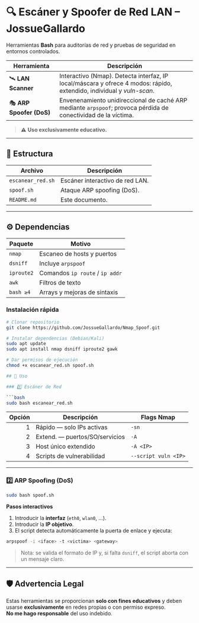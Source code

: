 # 🔍 Escáner y Spoofer de Red LAN – JossueGallardo

Herramientas **Bash** para auditorías de red y pruebas de seguridad en entornos controlados.

| Herramienta | Descripción |
|-------------|-------------|
| 🛰️ **LAN Scanner** | Interactivo (Nmap). Detecta interfaz, IP local/máscara y ofrece 4 modos: rápido, extendido, individual y *vuln-scan*. |
| 🎭 **ARP Spoofer (DoS)** | Envenenamiento unidireccional de caché ARP mediante `arpspoof`; provoca pérdida de conectividad de la víctima. |

> ⚠️ **Uso exclusivamente educativo.**

---

## 📁 Estructura

| Archivo            | Descripción                              |
|--------------------|------------------------------------------|
| `escanear_red.sh`  | Escáner interactivo de red LAN.          |
| `spoof.sh`         | Ataque ARP spoofing (DoS).               |
| `README.md`        | Este documento.                          |

---

## ⚙️ Dependencias

| Paquete   | Motivo                                 |
|-----------|----------------------------------------|
| `nmap`    | Escaneo de hosts y puertos             |
| `dsniff`  | Incluye `arpspoof`                     |
| `iproute2`| Comandos `ip route` / `ip addr`        |
| `awk`     | Filtros de texto                       |
| `bash ≥4` | Arrays y mejoras de sintaxis           |

### Instalación rápida

```bash
# Clonar repositorio
git clone https://github.com/JossueGallardo/Nmap_Spoof.git

# Instalar dependencias (Debian/Kali)
sudo apt update
sudo apt install nmap dsniff iproute2 gawk

# Dar permisos de ejecución
chmod +x escanear_red.sh spoof.sh

## 🧪 Uso

### 1️⃣ Escáner de Red

```bash
sudo bash escanear_red.sh
```

| Opción | Descripción                           | Flags Nmap           |
|-------:|---------------------------------------|----------------------|
| 1      | Rápido — solo IPs activas             | `-sn`                |
| 2      | Extend. — puertos/SO/servicios        | `-A`                 |
| 3      | Host único extendido                  | `-A <IP>`            |
| 4      | Scripts de vulnerabilidad             | `--script vuln <IP>` |

---

### 2️⃣ ARP Spoofing (DoS)

```bash
sudo bash spoof.sh
```

**Pasos interactivos**

1. Introducir la **interfaz** (`eth0`, `wlan0`, …).  
2. Introducir la **IP objetivo**.  
3. El script detecta automáticamente la puerta de enlace y ejecuta:

```bash
arpspoof -i <iface> -t <victima> <gateway>
```

> Nota: se valida el formato de IP y, si falta `dsniff`, el script aborta con un mensaje claro.

---

## 🛡️ Advertencia Legal

Estas herramientas se proporcionan **solo con fines educativos** y deben usarse **exclusivamente** en redes propias o con permiso expreso.  
**No me hago responsable** del uso indebido.


